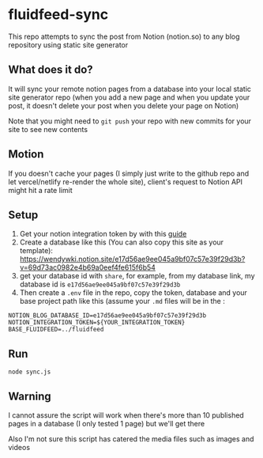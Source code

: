 # fluidfeed-sync
This repo attempts to sync the post from Notion (notion.so) to any blog repository using static site generator 

## What does it do?
It will sync your remote notion pages from a database into your local static site generator repo (when you add a new page and when you update your post, it doesn't delete your post when you delete your page on Notion)

Note that you might need to `git push` your repo with new commits for your site to see new contents

## Motion
If you doesn't cache your pages (I simply just write to the github repo and let vercel/netlify re-render the whole site), client's request to Notion API might hit a rate limit

## Setup
1. Get your notion integration token by with this [guide](https://www.notion.so/help/create-integrations-with-the-notion-api)
2. Create a database like this (You can also copy this site as your template): https://wendywki.notion.site/e17d56ae9ee045a9bf07c57e39f29d3b?v=69d73ac0982e4b69a0eef4fe615f6b54
3. get your database id with `share`, for example, from my database link, my database id is `e17d56ae9ee045a9bf07c57e39f29d3b`
4. Then create a `.env` file in the repo, copy the token, database and your base project path like this (assume your `.md` files will be in the :

```
NOTION_BLOG_DATABASE_ID=e17d56ae9ee045a9bf07c57e39f29d3b
NOTION_INTEGRATION_TOKEN=${YOUR_INTEGRATION_TOKEN}
BASE_FLUIDFEED=../fluidfeed
```

## Run
```
node sync.js
```

## Warning
I cannot assure the script will work when there's more than 10 published pages in a database (I only tested 1 page) but we'll get there

Also I'm not sure this script has catered the media files such as images and videos
